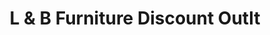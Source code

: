 ---
title: "L & B Furniture Discount Outlt"
url: /marion/l-und-b-furniture-discount-outlt/
shop: Möbel
---